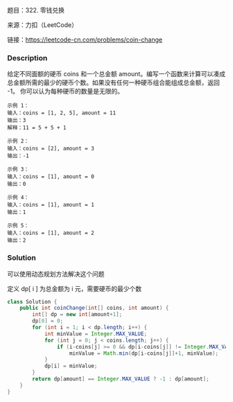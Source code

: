 题目：322. 零钱兑换

来源：力扣（LeetCode）

链接：https://leetcode-cn.com/problems/coin-change

### Description

给定不同面额的硬币 coins 和一个总金额 amount。编写一个函数来计算可以凑成总金额所需的最少的硬币个数。如果没有任何一种硬币组合能组成总金额，返回 -1。
你可以认为每种硬币的数量是无限的。

```shell
示例 1：
输入：coins = [1, 2, 5], amount = 11
输出：3 
解释：11 = 5 + 5 + 1

示例 2：
输入：coins = [2], amount = 3
输出：-1

示例 3：
输入：coins = [1], amount = 0
输出：0

示例 4：
输入：coins = [1], amount = 1
输出：1

示例 5：
输入：coins = [1], amount = 2
输出：2
```

### Solution

可以使用动态规划方法解决这个问题

定义 dp[ i ] 为总金额为 i 元，需要硬币的最少个数

```java
class Solution {
    public int coinChange(int[] coins, int amount) {
        int[] dp = new int[amount+1];
        dp[0] = 0;
        for (int i = 1; i < dp.length; i++) {
            int minValue = Integer.MAX_VALUE;
            for (int j = 0; j < coins.length; j++) {
                if (i-coins[j] >= 0 && dp[i-coins[j]] != Integer.MAX_VALUE)
                    minValue = Math.min(dp[i-coins[j]]+1, minValue);
            }
            dp[i] = minValue;
        }
        return dp[amount] == Integer.MAX_VALUE ? -1 : dp[amount];
    }
}
```

